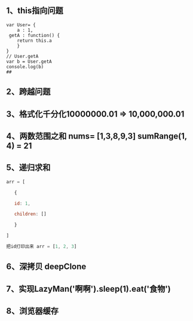 ## 1、this指向问题

```
var User= {
	a : 1,
 getA : function() {
	return this.a
	}
}
// User.getA
var b = User.getA
console.log(b)
## 
```

## 2、跨越问题

## 3、格式化千分化10000000.01 => 10,000,000.01



## 4、两数范围之和 nums= [1,3,8,9,3]  sumRange(1, 4) = 21

## 5、递归求和

```js
arr = [

​	{

​	id: 1,

​	children: []

​	}

]

把id打印出来 arr = [1, 2, 3]
```



## 6、深拷贝 deepClone

## 7、实现LazyMan('啊啊').sleep(1).eat('食物')

## 8、浏览器缓存